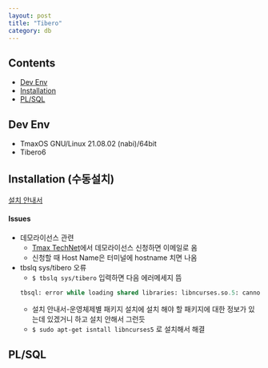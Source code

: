 ```yaml
---
layout: post
title: "Tibero"
category: db
---
```


## Contents
- [Dev Env](#dev-env)
- [Installation](#installation)
- [PL/SQL](#plsql)



## Dev Env
- TmaxOS GNU/Linux 21.08.02 (nabi)/64bit
- Tibero6



## Installation (수동설치)
[설치 안내서](https://technet.tmaxsoft.com/upload/download/online/tibero/pver-20150504-000001/index2.html)
#### Issues
- 데모라이선스 관련
    - [Tmax TechNet](https://technet.tmaxsoft.com/ko/front/main/main.do)에서 데모라이선스 신청하면 이메일로 옴
    - 신청할 때 Host Name은 터미널에 hostname 치면 나옴
- tbslq sys/tibero 오류
    - `$ tbslq sys/tibero` 입력하면 다음 에러메세지 뜸
    ```sql
    tbsql: error while loading shared libraries: libncurses.so.5: cannot open shared object file: No such file or directory
    ```
    - 설치 안내서-운영체제별 패키지 설치에 설치 해야 할 패키지에 대한 정보가 있는데 있겠거니 하고 설치 안해서 그런듯
    - `$ sudo apt-get isntall libncurses5` 로 설치해서 해결



## PL/SQL